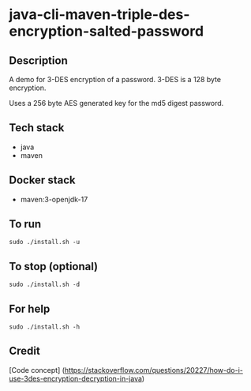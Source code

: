 # java-cli-maven-triple-des-encryption-salted-password

## Description
A demo for 3-DES encryption of a password.
3-DES is a 128 byte encryption.

Uses a 256 byte AES generated key
for the md5 digest password.

## Tech stack
- java
- maven

## Docker stack
- maven:3-openjdk-17

## To run
`sudo ./install.sh -u`

## To stop (optional)
`sudo ./install.sh -d`

## For help
`sudo ./install.sh -h`

## Credit
[Code concept] (https://stackoverflow.com/questions/20227/how-do-i-use-3des-encryption-decryption-in-java)
